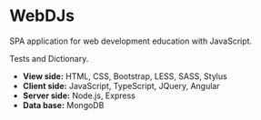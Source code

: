 # WebDJs
SPA application for web development education with JavaScript.

Tests and Dictionary. 
- **View side:**
HTML, CSS, Bootstrap, LESS, SASS, Stylus
- **Client side:**
JavaScript, TypeScript, JQuery, Angular
- **Server side:**
Node.js, Express
- **Data base:**
MongoDB
